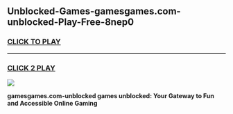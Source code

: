 
## Unblocked-Games-gamesgames.com-unblocked-Play-Free-8nep0
<h3>
<a href="https://premium76.site?title=gamesgames.com-unblocked&ref=18A1">CLICK TO PLAY</a></h3>
<hr>

<h3>
<a href="https://premium76.site?title=gamesgames.com-unblocked&ref=18A1">CLICK 2 PLAY</a>
  
</h3>

<a href="https://premium76.site?title=gamesgames.com-unblocked&ref=18A1"><img src="https://clearcache.store/games.png"></a>


**gamesgames.com-unblocked games unblocked: Your Gateway to Fun and Accessible Online Gaming**
